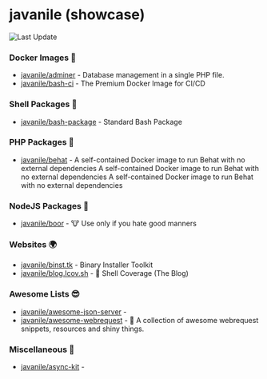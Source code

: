 # javanile (showcase)
![Last Update](https://img.shields.io/badge/Last%20Update-2022--03--20%2008%3A22%3A59%20UTC-blue)
###  Docker Images :whale2:
* [javanile/adminer](https://github.com/javanile/adminer)  - Database management in a single PHP file.
* [javanile/bash-ci](https://github.com/javanile/bash-ci)  - The Premium Docker Image for CI/CD
###  Shell Packages :shell:
* [javanile/bash-package](https://github.com/javanile/bash-package)  - Standard Bash Package
###  PHP Packages :elephant:
* [javanile/behat](https://github.com/javanile/behat)  - A self-contained Docker image to run Behat with no external dependencies
A self-contained Docker image to run Behat with no external dependencies
A self-contained Docker image to run Behat with no external dependencies
###  NodeJS Packages :rhinoceros:
* [javanile/boor](https://github.com/javanile/boor)  - 🐮 Use only if you hate good manners
###  Websites :earth_africa:
* [javanile/binst.tk](https://github.com/javanile/binst.tk)  - Binary Installer Toolkit
* [javanile/blog.lcov.sh](https://github.com/javanile/blog.lcov.sh)  - 🔮 Shell Coverage (The Blog)
###  Awesome Lists :sunglasses:
* [javanile/awesome-json-server](https://github.com/javanile/awesome-json-server)  - 
* [javanile/awesome-webrequest](https://github.com/javanile/awesome-webrequest)  - 🚀 A collection of awesome webrequest snippets, resources and shiny things.
###  Miscellaneous :briefcase:
* [javanile/async-kit](https://github.com/javanile/async-kit)  - 

